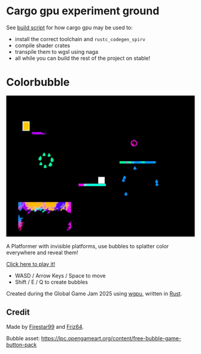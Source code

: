 # Cargo gpu experiment ground

See [build script](./build.rs) for how cargo gpu may be used to:
* install the correct toolchain and `rustc_codegen_spirv`
* compile shader crates
* transpile them to wgsl using naga
* all while you can build the rest of the project on stable!

# Colorbubble

[![](docs/colorsplash.jpg)](http://firestar99.github.io/colorbubble)

A Platformer with invisible platforms, use bubbles to splatter color everywhere and reveal them!

[Click here to play it!](http://firestar99.github.io/colorbubble)

* WASD / Arrow Keys / Space to move
* Shift / E / Q to create bubbles

Created during the Global Game Jam 2025 using [wgpu](https://wgpu.rs/), written in [Rust](https://www.rust-lang.org/). 



## Credit

Made by [Firestar99](https://github.com/Firestar99) and [Friz64](https://github.com/Friz64).

Bubble asset: https://lpc.opengameart.org/content/free-bubble-game-button-pack

